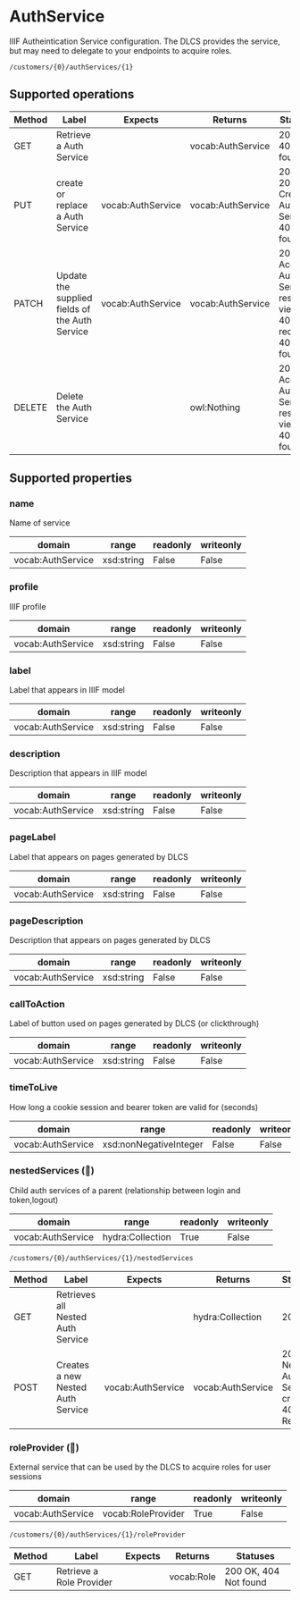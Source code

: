 
# AuthService

IIIF Autheintication Service configuration. The DLCS provides the service, but may need to delegate to your endpoints to acquire roles.


```
/customers/{0}/authServices/{1}
```


## Supported operations


|Method|Label|Expects|Returns|Statuses|
|--|--|--|--|--|
|GET|Retrieve a Auth Service| |vocab:AuthService|200 OK, 404 Not found|
|PUT|create or replace a Auth Service|vocab:AuthService|vocab:AuthService|200 OK, 201 Created Auth Service, 404 Not found|
|PATCH|Update the supplied fields of the Auth Service|vocab:AuthService|vocab:AuthService|205 Accepted Auth Service, reset view, 400 Bad request, 404 Not found|
|DELETE|Delete the Auth Service| |owl:Nothing|205 Accepted Auth Service, reset view, 404 Not found|


## Supported properties


### name

Name of service


|domain|range|readonly|writeonly|
|--|--|--|--|
|vocab:AuthService|xsd:string|False|False|


### profile

IIIF profile


|domain|range|readonly|writeonly|
|--|--|--|--|
|vocab:AuthService|xsd:string|False|False|


### label

Label that appears in IIIF model


|domain|range|readonly|writeonly|
|--|--|--|--|
|vocab:AuthService|xsd:string|False|False|


### description

Description that appears in IIIF model


|domain|range|readonly|writeonly|
|--|--|--|--|
|vocab:AuthService|xsd:string|False|False|


### pageLabel

Label that appears on pages generated by DLCS


|domain|range|readonly|writeonly|
|--|--|--|--|
|vocab:AuthService|xsd:string|False|False|


### pageDescription

Description that appears on pages generated by DLCS


|domain|range|readonly|writeonly|
|--|--|--|--|
|vocab:AuthService|xsd:string|False|False|


### callToAction

Label of button used on pages generated by DLCS (or clickthrough)


|domain|range|readonly|writeonly|
|--|--|--|--|
|vocab:AuthService|xsd:string|False|False|


### timeToLive

How long a cookie session and bearer token are valid for (seconds)


|domain|range|readonly|writeonly|
|--|--|--|--|
|vocab:AuthService|xsd:nonNegativeInteger|False|False|


### nestedServices (🔗)

Child auth services of a parent (relationship between login and token,logout)


|domain|range|readonly|writeonly|
|--|--|--|--|
|vocab:AuthService|hydra:Collection|True|False|


```
/customers/{0}/authServices/{1}/nestedServices
```


|Method|Label|Expects|Returns|Statuses|
|--|--|--|--|--|
|GET|Retrieves all Nested Auth Service| |hydra:Collection|200 OK|
|POST|Creates a new Nested Auth Service|vocab:AuthService|vocab:AuthService|201 Nested Auth Service created., 400 Bad Request|


### roleProvider (🔗)

External service that can be used by the DLCS to acquire roles for user sessions


|domain|range|readonly|writeonly|
|--|--|--|--|
|vocab:AuthService|vocab:RoleProvider|True|False|


```
/customers/{0}/authServices/{1}/roleProvider
```


|Method|Label|Expects|Returns|Statuses|
|--|--|--|--|--|
|GET|Retrieve a Role Provider| |vocab:Role|200 OK, 404 Not found|

